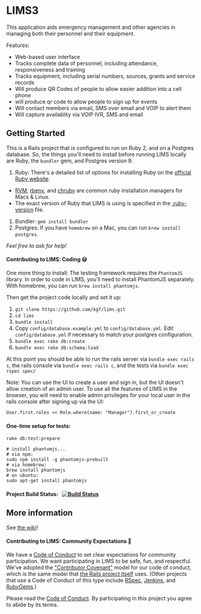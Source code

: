# LIMS3

This application aids emergency management and other agencies in managing both their personnel and their equipment.

Features:

* Web-based user interface
* Tracks complete data of personnel, including attendance, responsiveness and training
* Tracks equipment, including serial numbers, sources, grants and service records
* Will produce QR Codes of people to allow easier addition into a cell phone
* will produce qr code to allow people to sign up for events
* Will contact members via email, SMS over email and VOIP to alert them
* Will capture availablity via VOIP IVR, SMS and email

## Getting Started

This is a Rails project that is configured to run on Ruby 2, and on a Postgres database.  So, the things you'll need to install before running LIMS locally are Ruby, the `bundler` gem, and Postgres version 9.

1. Ruby: There's a detailed list of options for installing Ruby on the [official Ruby website](https://www.ruby-lang.org/en/documentation/installation/).
  * [RVM](http://rvm.io/), [rbenv](https://github.com/rbenv/rbenv#readme), and [chruby](https://github.com/postmodern/chruby#readme) are common ruby installation managers for Macs & Linux.
  * The exact version of Ruby that LIMS is using is specified in the [.ruby-version](https://github.com/kgf/lims/blob/development/.ruby-version) file.
1. Bundler: `gem install bundler`
1. Postgres: If you have `homebrew` on a Mac, you can run `brew install postgres`.

*Feel free to ask for help!*

#### Contributing to LIMS: Coding :smiley:

One more thing to install: The testing framework requires the `PhantomJS` library.  In order to code in LIMS, you'll need to install PhantomJS separately.  With homebrew, you can run `brew install phantomjs`.

Then get the project code locally and set it up:

1. `git clone https://github.com/kgf/lims.git`
1. `cd lims`
1. `bundle install`
1. Copy `config/database.example.yml` to `config/database.yml`.  Edit `config/database.yml` if necessary to match your postgres configuration.
1. `bundle exec rake db:create`
1. `bundle exec rake db:schema:load`

At this point you should be able to run the rails server via `bundle exec rails s`, the rails console via `bundle exec rails c`, and the tests via `bundle exec rspec spec/`

Note: You can use the UI to create a user and sign in, but the UI doesn't allow creation of an admin user.  To use all the features of LIMS in the browser, you will need to enable admin privileges for your local user in the rails console after signing up via the UI:

`User.first.roles << Role.where(name: "Manager").first_or_create`

#### One-time setup for tests:
```shell
rake db:test:prepare

# install phantomjs...
# via npm:
sudo npm install -g phantomjs-prebuilt
# via homebrew:
brew install phantomjs
# on ubuntu: 
sudo apt-get install phantomjs
```

#### Project Build Status: &nbsp; [![Build Status](https://travis-ci.org/kgf/lims.svg?branch=development)](https://travis-ci.org/kgf/lims)

## More information

See [the wiki](https://github.com/kgf/lims/wiki)!

#### Contributing to LIMS: Community Expectations :raised_hands:

We have a [Code of Conduct](https://github.com/kgf/lims/blob/development/CODE_OF_CONDUCT.md) to set clear expectations for community participation. We want participating in LIMS to be safe, fun, and respectful. We've adopted the ["Contributor Covenant"](http://contributor-covenant.org/) model for our code of conduct, which is the same model that [the Rails project itself](http://rubyonrails.org/conduct/) uses. (Other projects that use a Code of Conduct of this type include [RSpec](https://github.com/rspec/rspec/blob/master/code_of_conduct.md), [Jenkins](https://jenkins-ci.org/conduct/), and [RubyGems](https://github.com/rubygems/rubygems/blob/master/CODE_OF_CONDUCT.md).)

Please read the [Code of Conduct](https://github.com/kgf/lims/blob/development/CODE_OF_CONDUCT.md). By participating in this project you agree to abide by its terms.
